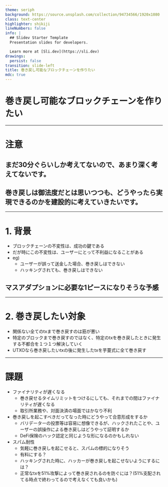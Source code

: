 ```yaml
---
theme: seriph
background: https://source.unsplash.com/collection/94734566/1920x1080
class: text-center
highlighter: shikiji
lineNumbers: false
info: |
  ## Slidev Starter Template
  Presentation slides for developers.

  Learn more at [Sli.dev](https://sli.dev)
drawings:
  persist: false
transition: slide-left
title: 巻き戻し可能なブロックチェーンを作りたい
mdc: true
---
```


# 巻き戻し可能なブロックチェーンを作りたい

---

# 注意

## まだ30分ぐらいしか考えてないので、あまり深く考えてないです。
## 巻き戻しは御法度だとは思いつつも、どうやったら実現できるのかを建設的に考えていきたいです。


---

# 1. 背景

- ブロックチェーンの不変性は、成功の鍵である
- だが時にこの不変性は、ユーザーにとって不利益になることがある
- eg)
  - ユーザーが誤って送金した場合、巻き戻しはできない
  - ハッキングされても、巻き戻しはできない

<v-click>

## マスアダプションに必要な1ピースになりそうな予感

</v-click>

<!-- ### 背景: なぜこのアイデアが必要か、どのような問題を解決するか -->

<!-- ### 目的: 巻き戻し可能なブロックチェーンのアイデアの概要説明 -->

---

# 2. 巻き戻したい対象

- 関係ない全てのtxまで巻き戻すのは筋が悪い
- 特定のブロックまで巻き戻すのではなく、特定のtxを巻き戻したときに発生する不都合を１つ１つ解決していく
- UTXOなら巻き戻したいtxの後に発生したtxを芋蔓式に全て巻き戻す


---

# 課題

<v-clicks>

- ファイナリティが遅くなる
  - 巻き戻せるタイムリミットをつけるにしても、それまでの間はファイナリティが遅くなる
  - 取引所業務や、対面決済の場面ではかなり不利
- 巻き戻しを起こすべきだってなった時にどうやって合意形成をするか
  - バリデーターの投票等は容易に想像できるが、ハックされたことや、ユーザーの誤操作による巻き戻しはどうやって証明するか
  - DeFi保険のハック認定と同じような形になるのかもしれない
- スパム耐性
  - 気軽に巻き戻しを起こせると、スパムの標的になりそう
  - 有料にする？
  - ハッキングされた時に、ハッカーが巻き戻しを起こせないようにするには？
  - 正常なtxを51%攻撃によって巻き戻されるのを防ぐには？(51%支配されてる時点で終わってるので考えなくても良いかも)

</v-clicks>
